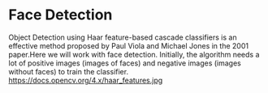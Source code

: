 # Face Detection 
Object Detection using Haar feature-based cascade classifiers is an effective method proposed by Paul Viola and Michael Jones in the 2001 paper.Here we will work with face detection. Initially, the algorithm needs a lot of positive images (images of faces) and negative images (images without faces) to train the classifier.
https://docs.opencv.org/4.x/haar_features.jpg
